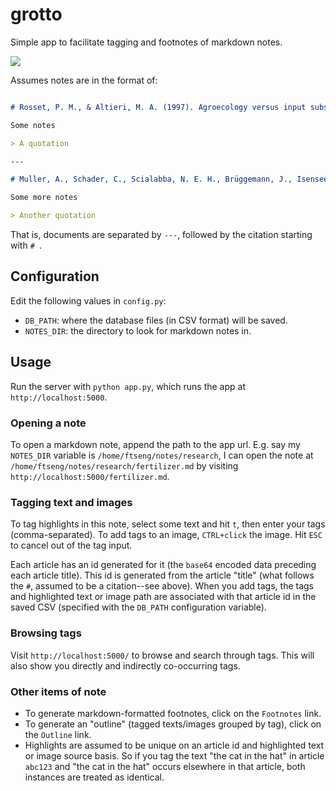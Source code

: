 # grotto

Simple app to facilitate tagging and footnotes of markdown notes.

![](demo.gif)

Assumes notes are in the format of:

```markdown

# Rosset, P. M., & Altieri, M. A. (1997). Agroecology versus input substitution: a fundamental contradiction of sustainable agriculture. Society & Natural Resources, 10(3), 283-295.

Some notes

> A quotation

---

# Muller, A., Schader, C., Scialabba, N. E. H., Brüggemann, J., Isensee, A., Erb, K. H., ... & Niggli, U. (2017). Strategies for feeding the world more sustainably with organic agriculture. Nature communications, 8(1), 1290.

Some more notes

> Another quotation
```

That is, documents are separated by `---`, followed by the citation starting with `# `.

## Configuration

Edit the following values in `config.py`:

- `DB_PATH`: where the database files (in CSV format) will be saved.
- `NOTES_DIR`: the directory to look for markdown notes in.

## Usage

Run the server with `python app.py`, which runs the app at `http://localhost:5000`.

### Opening a note

To open a markdown note, append the path to the app url. E.g. say my `NOTES_DIR` variable is `/home/ftseng/notes/research`, I can open the note at `/home/ftseng/notes/research/fertilizer.md` by visiting `http://localhost:5000/fertilizer.md`.

### Tagging text and images

To tag highlights in this note, select some text and hit `t`, then enter your tags (comma-separated). To add tags to an image, `CTRL+click` the image. Hit `ESC` to cancel out of the tag input.

Each article has an id generated for it (the `base64` encoded data preceding each article title). This id is generated from the article "title" (what follows the `#`, assumed to be a citation--see above). When you add tags, the tags and highlighted text or image path are associated with that article id in the saved CSV (specified with the `DB_PATH` configuration variable).

### Browsing tags

Visit `http://localhost:5000/` to browse and search through tags. This will also show you directly and indirectly co-occurring tags.

### Other items of note

- To generate markdown-formatted footnotes, click on the `Footnotes` link.
- To generate an "outline" (tagged texts/images grouped by tag), click on the `Outline` link.
- Highlights are assumed to be unique on an article id and highlighted text or image source basis. So if you tag the text "the cat in the hat" in article `abc123` and "the cat in the hat" occurs elsewhere in that article, both instances are treated as identical.
